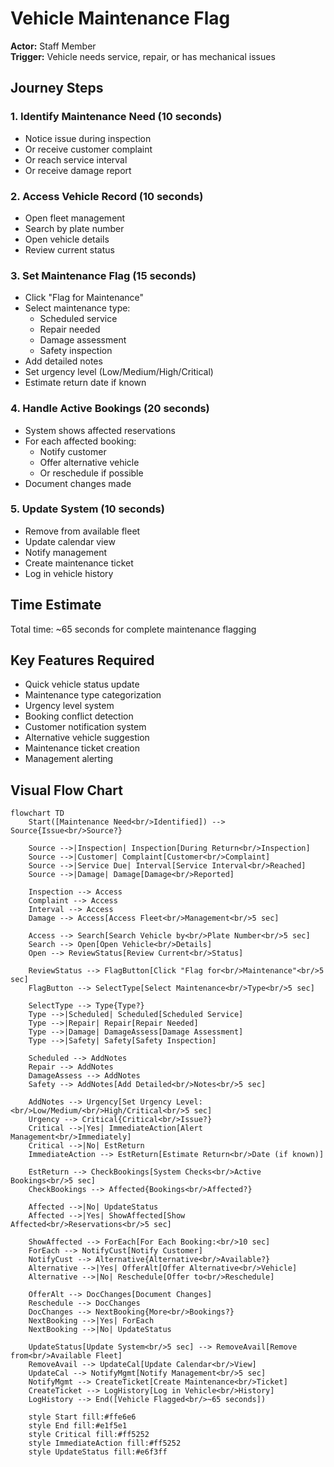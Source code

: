 # Vehicle Maintenance Flag

**Actor:** Staff Member  
**Trigger:** Vehicle needs service, repair, or has mechanical issues

## Journey Steps

### 1. Identify Maintenance Need (10 seconds)
- Notice issue during inspection
- Or receive customer complaint
- Or reach service interval
- Or receive damage report

### 2. Access Vehicle Record (10 seconds)
- Open fleet management
- Search by plate number
- Open vehicle details
- Review current status

### 3. Set Maintenance Flag (15 seconds)
- Click "Flag for Maintenance"
- Select maintenance type:
  - Scheduled service
  - Repair needed
  - Damage assessment
  - Safety inspection
- Add detailed notes
- Set urgency level (Low/Medium/High/Critical)
- Estimate return date if known

### 4. Handle Active Bookings (20 seconds)
- System shows affected reservations
- For each affected booking:
  - Notify customer
  - Offer alternative vehicle
  - Or reschedule if possible
- Document changes made

### 5. Update System (10 seconds)
- Remove from available fleet
- Update calendar view
- Notify management
- Create maintenance ticket
- Log in vehicle history

## Time Estimate
Total time: ~65 seconds for complete maintenance flagging

## Key Features Required
- Quick vehicle status update
- Maintenance type categorization
- Urgency level system
- Booking conflict detection
- Customer notification system
- Alternative vehicle suggestion
- Maintenance ticket creation
- Management alerting

## Visual Flow Chart

```mermaid
flowchart TD
    Start([Maintenance Need<br/>Identified]) --> Source{Issue<br/>Source?}
    
    Source -->|Inspection| Inspection[During Return<br/>Inspection]
    Source -->|Customer| Complaint[Customer<br/>Complaint]
    Source -->|Service Due| Interval[Service Interval<br/>Reached]
    Source -->|Damage| Damage[Damage<br/>Reported]
    
    Inspection --> Access
    Complaint --> Access
    Interval --> Access
    Damage --> Access[Access Fleet<br/>Management<br/>5 sec]
    
    Access --> Search[Search Vehicle by<br/>Plate Number<br/>5 sec]
    Search --> Open[Open Vehicle<br/>Details]
    Open --> ReviewStatus[Review Current<br/>Status]
    
    ReviewStatus --> FlagButton[Click "Flag for<br/>Maintenance"<br/>5 sec]
    FlagButton --> SelectType[Select Maintenance<br/>Type<br/>5 sec]
    
    SelectType --> Type{Type?}
    Type -->|Scheduled| Scheduled[Scheduled Service]
    Type -->|Repair| Repair[Repair Needed]
    Type -->|Damage| DamageAssess[Damage Assessment]
    Type -->|Safety| Safety[Safety Inspection]
    
    Scheduled --> AddNotes
    Repair --> AddNotes
    DamageAssess --> AddNotes
    Safety --> AddNotes[Add Detailed<br/>Notes<br/>5 sec]
    
    AddNotes --> Urgency[Set Urgency Level:<br/>Low/Medium/<br/>High/Critical<br/>5 sec]
    Urgency --> Critical{Critical<br/>Issue?}
    Critical -->|Yes| ImmediateAction[Alert Management<br/>Immediately]
    Critical -->|No| EstReturn
    ImmediateAction --> EstReturn[Estimate Return<br/>Date (if known)]
    
    EstReturn --> CheckBookings[System Checks<br/>Active Bookings<br/>5 sec]
    CheckBookings --> Affected{Bookings<br/>Affected?}
    
    Affected -->|No| UpdateStatus
    Affected -->|Yes| ShowAffected[Show Affected<br/>Reservations<br/>5 sec]
    
    ShowAffected --> ForEach[For Each Booking:<br/>10 sec]
    ForEach --> NotifyCust[Notify Customer]
    NotifyCust --> Alternative{Alternative<br/>Available?}
    Alternative -->|Yes| OfferAlt[Offer Alternative<br/>Vehicle]
    Alternative -->|No| Reschedule[Offer to<br/>Reschedule]
    
    OfferAlt --> DocChanges[Document Changes]
    Reschedule --> DocChanges
    DocChanges --> NextBooking{More<br/>Bookings?}
    NextBooking -->|Yes| ForEach
    NextBooking -->|No| UpdateStatus
    
    UpdateStatus[Update System<br/>5 sec] --> RemoveAvail[Remove from<br/>Available Fleet]
    RemoveAvail --> UpdateCal[Update Calendar<br/>View]
    UpdateCal --> NotifyMgmt[Notify Management<br/>5 sec]
    NotifyMgmt --> CreateTicket[Create Maintenance<br/>Ticket]
    CreateTicket --> LogHistory[Log in Vehicle<br/>History]
    LogHistory --> End([Vehicle Flagged<br/>~65 seconds])
    
    style Start fill:#ffe6e6
    style End fill:#e1f5e1
    style Critical fill:#ff5252
    style ImmediateAction fill:#ff5252
    style UpdateStatus fill:#e6f3ff
```